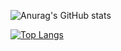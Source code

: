 <!-- ### Hi there 👋 -->

![Anurag's GitHub stats](https://github-readme-stats.vercel.app/api?username=Rohith-Rajan&show_icons=true&theme=gotham)

[![Top Langs](https://github-readme-stats.vercel.app/api/top-langs/?username=Rohith-Rajan&theme=gotham)](https://github.com/anuraghazra/github-readme-stats)




<!--
**Rohith-Rajan/Rohith-Rajan** is a ✨ _special_ ✨ repository because its `README.md` (this file) appears on your GitHub profile.

Here are some ideas to get you started:

- 🔭 I’m currently working on ...
- 🌱 I’m currently learning ...
- 👯 I’m looking to collaborate on ...
- 🤔 I’m looking for help with ...
- 💬 Ask me about ...
- 📫 How to reach me: ...
- 😄 Pronouns: ...
- ⚡ Fun fact: ...
-->
